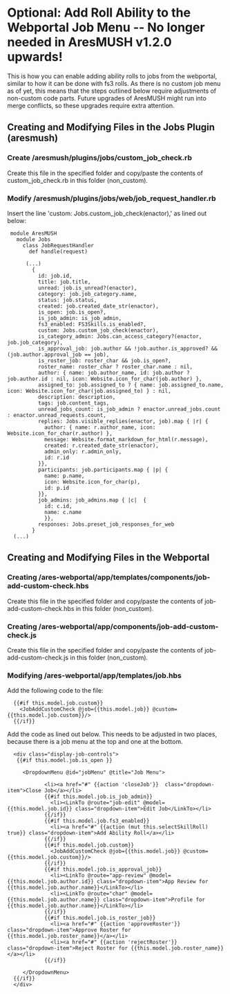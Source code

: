 # Optional: Add Roll Ability to the Webportal Job Menu -- No longer needed in AresMUSH v1.2.0 upwards!
This is how you can enable adding ability rolls to jobs from the webportal, similar to how it can be done with fs3 rolls. As there is no custom job menu as of yet, this means that the steps outlined below require adjustments of non-custom code parts. Future upgrades of AresMUSH might run into merge conflicts, so these upgrades require extra attention.

## Creating and Modifying Files in the Jobs Plugin (aresmush)

### Create /aresmush/plugins/jobs/custom_job_check.rb
Create this file in the specified folder and copy/paste the contents of custom_job_check.rb in this folder (non_custom).

### Modify /aresmush/plugins/jobs/web/job_request_handler.rb
Insert the line 'custom: Jobs.custom_job_check(enactor),' as lined out below:

     module AresMUSH
       module Jobs
         class JobRequestHandler
           def handle(request)

          (...)
            {
              id: job.id,
              title: job.title,
              unread: job.is_unread?(enactor),
              category: job.job_category.name,
              status: job.status,
              created: job.created_date_str(enactor),
              is_open: job.is_open?,
              is_job_admin: is_job_admin,
              fs3_enabled: FS3Skills.is_enabled?,
              custom: Jobs.custom_job_check(enactor),
              is_category_admin: Jobs.can_access_category?(enactor, job.job_category),
              is_approval_job: job.author && !job.author.is_approved? && (job.author.approval_job == job),
              is_roster_job: roster_char && job.is_open?,
              roster_name: roster_char ? roster_char.name : nil,
              author: { name: job.author_name, id: job.author ? job.author.id : nil, icon: Website.icon_for_char(job.author) },
              assigned_to: job.assigned_to ? { name: job.assigned_to.name, icon: Website.icon_for_char(job.assigned_to) } : nil,
              description: description,
              tags: job.content_tags,
              unread_jobs_count: is_job_admin ? enactor.unread_jobs.count : enactor.unread_requests.count,
              replies: Jobs.visible_replies(enactor, job).map { |r| {
                author: { name: r.author_name, icon: Website.icon_for_char(r.author) },
                message: Website.format_markdown_for_html(r.message),
                created: r.created_date_str(enactor),
                admin_only: r.admin_only,
                id: r.id
              }},
              participants: job.participants.map { |p| {
                name: p.name,
                icon: Website.icon_for_char(p),
                id: p.id
              }},
              job_admins: job_admins.map { |c|  {
                id: c.id,
                name: c.name
                }},
              responses: Jobs.preset_job_responses_for_web
            }
      (...)

## Creating and Modifying Files in the Webportal

### Creating /ares-webportal/app/templates/components/job-add-custom-check.hbs
Create this file in the specified folder and copy/paste the contents of job-add-custom-check.hbs in this folder (non_custom).

### Creating /ares-webportal/app/components/job-add-custom-check.js
Create this file in the specified folder and copy/paste the contents of job-add-custom-check.js in this folder (non_custom).

### Modifying /ares-webportal/app/templates/job.hbs
Add the following code to the file:

      {{#if this.model.job.custom}}
        <JobAddCustomCheck @job={{this.model.job}} @custom={{this.model.job.custom}}/>
      {{/if}}


Add the code as lined out below. This needs to be adjusted in two places, because there is a job menu at the top and one at the bottom.

      <div class="display-job-controls">
       {{#if this.model.job.is_open }}

         <DropdownMenu @id="jobMenu" @title="Job Menu">

                <li><a href="#" {{action 'closeJob'}}  class="dropdown-item">Close Job</a></li>
                {{#if this.model.job.is_job_admin}}
                  <li><LinkTo @route="job-edit" @model={{this.model.job.id}} class="dropdown-item">Edit Job</LinkTo></li>
                {{/if}}
                {{#if this.model.job.fs3_enabled}}
                  <li><a href="#" {{action (mut this.selectSkillRoll) true}} class="dropdown-item">Add Ability Roll</a></li>
                {{/if}}
                {{#if this.model.job.custom}}
                  <JobAddCustomCheck @job={{this.model.job}} @custom={{this.model.job.custom}}/>
                {{/if}}
                {{#if this.model.job.is_approval_job}}
                  <li><LinkTo @route="app-review" @model={{this.model.job.author.id}} class="dropdown-item">App Review for {{this.model.job.author.name}}</LinkTo></li>
                  <li><LinkTo @route="char" @model={{this.model.job.author.name}} class="dropdown-item">Profile for {{this.model.job.author.name}}</LinkTo></li>
                {{/if}}
                {{#if this.model.job.is_roster_job}}
                  <li><a href="#" {{action 'approveRoster'}} class="dropdown-item">Approve Roster for {{this.model.job.roster_name}}</a></li>
                  <li><a href="#" {{action 'rejectRoster'}} class="dropdown-item">Reject Roster for {{this.model.job.roster_name}}</a></li>
                {{/if}}

         </DropdownMenu>
      {{/if}}
      </div>


